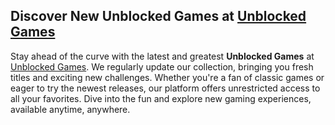<h2>Discover New Unblocked Games at <a href="https://sites.google.com/view/googl-games/">Unblocked Games</a></h2>
<p>Stay ahead of the curve with the latest and greatest <strong>Unblocked Games</strong> at <a href="https://sites.google.com/view/googl-games/">Unblocked Games</a>. We regularly update our collection, bringing you fresh titles and exciting new challenges. Whether you're a fan of classic games or eager to try the newest releases, our platform offers unrestricted access to all your favorites. Dive into the fun and explore new gaming experiences, available anytime, anywhere.</p>
